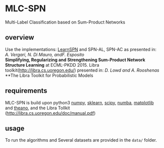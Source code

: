 # MLC-SPN
Multi-Label Classification based on Sum-Product Networks

## overview

Use the implementations:
[LearnSPN](http://homes.cs.washington.edu/~pedrod/papers/mlc13.pdf) and SPN-AL, SPN-AC as presented in:  
	_A. Vergari, N. Di Mauro, andF. Esposito_   
	**Simplifying, Regularizing and Strengthening Sum-Product Network Structure Learning** at ECML-PKDD 2015.
Libra toolkit(http://libra.cs.uoregon.edu/) presented in:
	_D. Lowd and A. Rooshenas_
	**The Libra Toolkit for Probabilistic Models


## requirements
MLC-SPN is build upon python3 [numpy](http://www.numpy.org/),
[sklearn](http://scikit-learn.org/stable/),
[scipy](http://www.scipy.org/), [numba](http://numba.pydata.org/), [matplotlib](http://matplotlib.org/) and [theano](http://deeplearning.net/software/theano/), and the Libra Tollkit (http://libra.cs.uoregon.edu/doc/manual.pdf)

## usage

To run the algorithms and 
Several datasets are provided in the `data/` folder.